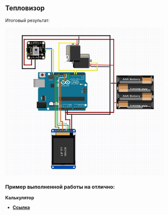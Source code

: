 ## Тепловизор

Итоговый результат:

<img src="https://github.com/dYGamma/VuzUC/blob/main/7SEM/Kurs_Project_Popov/Review/photo_2024-12-14_15-23-33.jpg" />

### Пример выполненной работы на отлично:
**Калькулятор**

- **[Ссылка](https://github.com/xincas/stm32-touchscreen-calculator)**